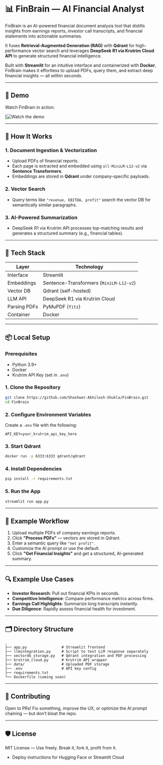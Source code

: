 # 📊 FinBrain — AI Financial Analyst

FinBrain is an AI-powered financial document analysis tool that distills insights from earnings reports, investor call transcripts, and financial statements into actionable summaries.

It fuses **Retrieval-Augmented Generation (RAG)** with **Qdrant** for high-performance vector search and leverages **DeepSeek R1 via Krutrim Cloud API** to generate structured financial intelligence.

Built with **Streamlit** for an intuitive interface and containerized with **Docker**, FinBrain makes it effortless to upload PDFs, query them, and extract deep financial insights — all within seconds.

---

## 🚀 Demo

Watch FinBrain in action:

[![Watch the demo](https://www.loom.com/share/2264c7d9bae844ff8d9ea22fd06fe25a?sid=60dc4659-647d-48ec-b4a6-9df2b8fe9a0c)

---

## 🧠 How It Works

### 1. Document Ingestion & Vectorization
- Upload PDFs of financial reports.
- Each page is extracted and embedded using `all-MiniLM-L12-v2` via **Sentence Transformers**.
- Embeddings are stored in **Qdrant** under company-specific payloads.

### 2. Vector Search
- Query terms like `"revenue, EBITDA, profit"` search the vector DB for semantically similar paragraphs.

### 3. AI-Powered Summarization
- DeepSeek R1 via Krutrim API processes top-matching results and generates a structured summary (e.g., financial tables).

---

## 🧩 Tech Stack

| Layer        | Technology                                |
|--------------|--------------------------------------------|
| Interface    | Streamlit                                  |
| Embeddings   | Sentence-Transformers (`MiniLM-L12-v2`)    |
| Vector DB    | Qdrant (self-hosted)                       |
| LLM API      | DeepSeek R1 via Krutrim Cloud              |
| Parsing PDFs | PyMuPDF (`fitz`)                           |
| Container    | Docker                                     |

---

## 📦 Local Setup

### Prerequisites

- Python 3.9+
- Docker
- Krutrim API Key (set in `.env`)

### 1. Clone the Repository

```bash
git clone https://github.com/Shashwat-Akhilesh-Shukla/FinBrain.git
cd FinBrain
````

### 2. Configure Environment Variables

Create a `.env` file with the following:

```env
API_KEY=your_krutrim_api_key_here
```

### 3. Start Qdrant

```bash
docker run -p 6333:6333 qdrant/qdrant
```

### 4. Install Dependencies

```bash
pip install -r requirements.txt
```

### 5. Run the App

```bash
streamlit run app.py
```

---

## 🧪 Example Workflow

1. Upload multiple PDFs of company earnings reports.
2. Click **"Process PDFs"** — vectors are stored in Qdrant.
3. Enter a semantic query like `"net profit"`.
4. Customize the AI prompt or use the default.
5. Click **"Get Financial Insights"** and get a structured, AI-generated summary.

---

## 🔍 Example Use Cases

* **Investor Research**: Pull out financial KPIs in seconds.
* **Competitive Intelligence**: Compare performance metrics across firms.
* **Earnings Call Highlights**: Summarize long transcripts instantly.
* **Due Diligence**: Rapidly assess financial health for investment.

---

## 🗂 Directory Structure

```
.
├── app.py                # Streamlit frontend
├── llmintegration.py     # Script to test LLM response separately
├── vectordb_storage.py   # Qdrant integration and PDF processing
├── krutrim_cloud.py      # Krutrim API wrapper
├── data/                 # Uploaded PDF storage
├── .env                  # API key config
├── requirements.txt
└── Dockerfile (coming soon)
```

---

## 🤝 Contributing

Open to PRs!
Fix something, improve the UX, or optimize the AI prompt chaining — but don’t bloat the repo.

---

## 🛡 License

MIT License — Use freely. Break it, fork it, profit from it.
- Deploy instructions for Hugging Face or Streamlit Cloud
```
